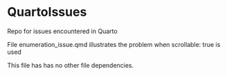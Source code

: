 # QuartoIssues
Repo for issues encountered in Quarto

File enumeration_issue.qmd illustrates the problem when scrollable: true is used 

This file has has no other file dependencies.
